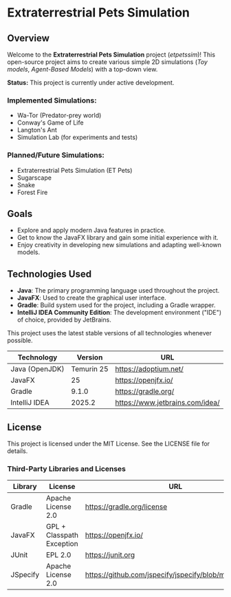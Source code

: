 # Extraterrestrial Pets Simulation

## Overview
Welcome to the **Extraterrestrial Pets Simulation** project (_etpetssim_)!
This open-source project aims to create various simple 2D simulations (_Toy models_, _Agent-Based Models_) with a 
top-down view.

**Status:** This project is currently under active development.

### Implemented Simulations:
- Wa-Tor (Predator-prey world)
- Conway's Game of Life
- Langton's Ant
- Simulation Lab (for experiments and tests)

### Planned/Future Simulations:
- Extraterrestrial Pets Simulation (ET Pets)
- Sugarscape
- Snake
- Forest Fire

## Goals
- Explore and apply modern Java features in practice.
- Get to know the JavaFX library and gain some initial experience with it.
- Enjoy creativity in developing new simulations and adapting well-known models.

## Technologies Used
- **Java**: The primary programming language used throughout the project.
- **JavaFX**: Used to create the graphical user interface.
- **Gradle**: Build system used for the project, including a Gradle wrapper.
- **IntelliJ IDEA Community Edition**: The development environment ("IDE") of choice, provided by JetBrains.

This project uses the latest stable versions of all technologies whenever possible.

| Technology          | Version    | URL                             |
|---------------------|------------|---------------------------------|
| Java (OpenJDK)      | Temurin 25 | https://adoptium.net/           |
| JavaFX              | 25         | https://openjfx.io/             |
| Gradle              | 9.1.0      | https://gradle.org/             |
| IntelliJ IDEA       | 2025.2     | https://www.jetbrains.com/idea/ |

## License

This project is licensed under the MIT License. See the LICENSE file for details.

### Third-Party Libraries and Licenses

| Library    | License                   | URL                                                    |
|------------|---------------------------|--------------------------------------------------------|
| Gradle     | Apache License 2.0        | https://gradle.org/license                             |
| JavaFX     | GPL + Classpath Exception | https://openjfx.io/                                    |
| JUnit      | EPL 2.0                   | https://junit.org                                      |
| JSpecify   | Apache License 2.0        | https://github.com/jspecify/jspecify/blob/main/LICENSE |
